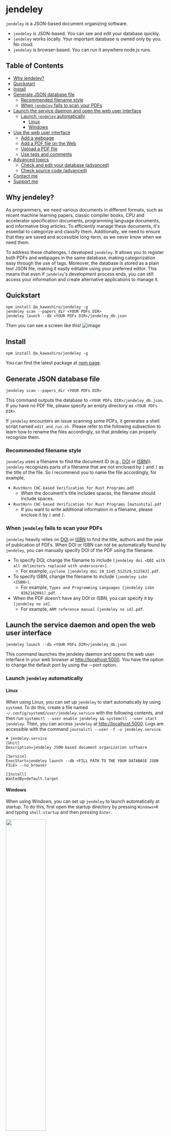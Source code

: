 # jendeley <!-- omit in toc -->
`jendeley` is a JSON-based document organizing software.
- `jendeley` is JSON-based. You can see and edit your database quickly.
- `jendeley` works locally. Your important database is owned only by you. No cloud.
- `jendeley` is browser-based. You can run it anywhere node.js runs.

## Table of Contents <!-- omit in toc -->
- [Why jendeley?](#why-jendeley)
- [Quickstart](#quickstart)
- [Install](#install)
- [Generate JSON database file](#generate-json-database-file)
  - [Recommended filename style](#recommended-filename-style)
  - [When `jendeley` fails to scan your PDFs](#when-jendeley-fails-to-scan-your-pdfs)
- [Launch the service daemon and open the web user interface](#launch-the-service-daemon-and-open-the-web-user-interface)
  - [Launch `jendeley` automatically](#launch-jendeley-automatically)
    - [Linux](#linux)
    - [Windows](#windows)
- [Use the web user interface](#use-the-web-user-interface)
  - [Add a webpage](#add-a-webpage)
  - [Add a PDF file on the Web](#add-a-pdf-file-on-the-web)
  - [Upload a PDF file](#upload-a-pdf-file)
  - [Use tags and comments](#use-tags-and-comments)
- [Advanced topics](#advanced-topics)
  - [Check and edit your database (advanced)](#check-and-edit-your-database-advanced)
  - [Check source code (advanced)](#check-source-code-advanced)
- [Contact me](#contact-me)
- [Support me](#support-me)

## Why jendeley?
As programmers, we need various documents in different formats, such as recent machine learning papers, classic compiler books, CPU and accelerator specification documents, programming language documents, and informative blog articles. To efficiently manage these documents, it's essential to categorize and classify them. Additionally, we need to ensure that they are saved and accessible long-term, as we never know when we need them.

To address these challenges, I developed `jendeley`. It allows you to register both PDFs and webpages in the same database, making categorization easy through the use of tags. Moreover, the database is stored as a plain text JSON file, making it easily editable using your preferred editor. This means that even if `jendeley`'s development process ends, you can still access your information and create alternative applications to manage it.

## Quickstart
```
npm install @a_kawashiro/jendeley -g
jendeley scan --papers_dir <YOUR PDFs DIR>
jendeley launch --db <YOUR PDFs DIR>/jendeley_db.json
```
Then you can see a screen like this!
![image](./blog100/top.png)

## Install
```
npm install @a_kawashiro/jendeley -g
```
You can find the latest package at [npm page](https://www.npmjs.com/package/@a_kawashiro/jendeley).

## Generate JSON database file
```
jendeley scan --papers_dir <YOUR PDFs DIR>
```
This command outputs the database to `<YOUR PDFs DIR>/jendeley_db.json`. If you have no PDF file, please specify an empty directory as `<YOUR PDFs DIR>`.

If `jendeley` encounters an issue scanning some PDFs, it generates a shell script named `edit_and_run.sh.` Please refer to the following subsection to learn how to rename the files accordingly, so that jendeley can properly recognize them.

### Recommended filename style
`jendeley` uses a filename to find the document ID (e.g., [DOI](https://www.doi.org/) or [ISBN](https://en.wikipedia.org/wiki/ISBN))). `jendeley` recognizes parts of a filename that are not enclosed by `[` and `]` as the title of the file. So I recommend you to name the file accordingly, for example,
- `RustHorn CHC-based Verification for Rust Programs.pdf`
  - When the document's title includes spaces, the filename should include spaces.
- `RustHorn CHC-based Verification for Rust Programs [matushita].pdf`
  - If you want to write additional information in a filename, please enclose it by `[` and `]`.

### When `jendeley` fails to scan your PDFs
`jendeley` heavily relies on [DOI](https://www.doi.org/) or [ISBN](https://en.wikipedia.org/wiki/ISBN) to find the title, authors and the year of publication of PDFs. When DOI or ISBN can not be automatically found by `jendeley`, you can manually specify DOI of the PDF using the filename.

- To specify DOI, change the filename to include `[jendeley doi <DOI with all delimiters replaced with underscore>]`.
  - For example, `cyclone [jendeley doi 10_1145_512529_512563].pdf`.
- To specify ISBN, change the filename to include `[jendeley isbn <ISBN>]`.
  - For example, `Types and Programming Languages [jendeley isbn 0262162091].pdf`.
- When the PDF doesn't have any DOI or ISBN, you can specify it by `[jendeley no id]`.
  - For example, `ARM reference manual [jendeley no id].pdf`.

## Launch the service daemon and open the web user interface
```
jendeley launch --db <YOUR PDFs DIR>/jendeley_db.json
```
This command launches the jendeley daemon and opens the web user interface in your web browser at [http://localhost:5000](http://localhost:5000). You have the option to change the default port by using the --port option.

### Launch `jendeley` automatically
#### Linux
When using Linux, you can set up `jendeley` to start automatically by using `systemd`. To do this, create a file named `~/.config/systemd/user/jendeley.service` with the following contents, and then run `systemctl --user enable jendeley && systemctl --user start jendeley`. Then, you can access `jendeley` at [http://localhost:5000](http://localhost:5000). Logs are accessible with the command `journalctl --user -f -u jendeley.service`.
```
# jendeley.service
[Unit]
Description=jendeley JSON-based document organization software

[Service]
ExecStart=jendeley launch --db <FILL PATH TO THE YOUR DATABASE JSON FILE> --no_browser

[Install]
WantedBy=default.target
```
#### Windows
When using Windows, you can set up `jendeley` to launch automatically at startup. To do this, first open the startup directory by pressing `Windows+R` and typing `shell:startup` and then pressing `Enter`.

<img src="https://raw.githubusercontent.com/akawashiro/jendeley/main/win-startup.png" width="50%">

And make `autorun-jendeley.bat` with the following contents using `notepad.exe`.
```
:: autorun-jendeley.bat
jendeley launch --db <FILL PATH TO THE YOUR DATABASE JSON FILE> --no_browser >> <FILL PATH TO THE LOG FILE>
```

<img src="https://raw.githubusercontent.com/akawashiro/jendeley/main/startup-directory.png" width="70%">

## Use the web user interface
When `jendeley` launches, `jendeley` opens the web user interface automatically. If not, please access `http://localhost:5000/`. 

![image](./blog100/top.png)

### Add a webpage
You can add a webpage to the database using `REGISTER WEBPAGE` button. When you register, you can write tags or comments. Tags are just commas (`,`) separated text. By the way, the date tags are automatically added to the database.

![Register webpage](./blog100/register_webpage.png "Register webpage")

### Add a PDF file on the Web
You can add a PDF file to the web by using the `REGISTER PDF FROM URL` button. When you add the file, `jendeley` will attempt to locate its [Digital object identifier (DOI)](https://www.doi.org/) or [International Standard Book Number (ISBN)](https://en.wikipedia.org/wiki/ISBN) and register the meta information, such as the author's name or publication date, to the database. In some cases, `jendeley` may not be able to find the DOI or ISBN for the PDF, or there may not be a corresponding DOI or ISBN for it. In such situations, you can specify the DOI or ISBN by using the filename. For more information, please refer to the [Recommended filename style](#recommended-filename-style) section.

![Register PDF from URL](./blog100/register_pdf_from_url.png "Register PDF from URL")
### Upload a PDF file
You can upload a PDF file in your computer using `UPLOAD PDF` button.

### Use tags and comments
You can edit tags or comments after you register. You can edit tags or comments by double-clicking them. Comments are interpreted as Markdown.

![Edit comments](./blog100/edit_comments.png "Edit comments")

Furthermore, you can filter the database using tags or comments.
![Filter by tag](./blog100/filter_by_tag.png "Filter by tag")

## Advanced topics
### Check and edit your database (advanced)
Because `jendeley` is fully JSON-based, you can quickly check the database's contents.
```
> cat jendeley_db.json | jq '.' | head
{
  "jendeley_meta": {
    "idType": "meta",
    "version": "0.0.17"
  },
  "doi_10.1145/1122445.1122456": {
    "path": "/A Comprehensive Survey of Neural Architecture Search.pdf",
    "idType": "doi",
    "tags": [],
    "comments": "",
```

You can edit your database using your preferred editor. However, after making the changes, it is important to verify that your database is still valid as a `jendeley` database using the command `jendeley validate --db <PATH TO THE DATABASE>`.

### Check source code (advanced)
You can check the source code [https://github.com/akawashiro/jendeley](https://github.com/akawashiro/jendeley) here. We welcome your pull request.

## Contact me
You can find me on Twitter at [https://twitter.com/a_kawashiro](https://twitter.com/a_kawashiro) and on Mastodon at [https://mstdn.jp/@a_kawashiro](https://mstdn.jp/@a_kawashiro). Additional contact information can be found on my website at [https://akawashiro.github.io/#links](https://akawashiro.github.io/#links). Also, feel free to create an issue or submit a pull request on [the repository](https://github.com/akawashiro/jendeley).

## Support me
Please star [akawashiro/jendeley](https://github.com/akawashiro/jendeley). It encourages me a lot.
